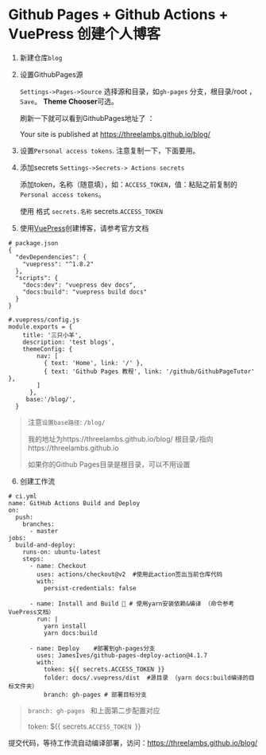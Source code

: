  
# Github Pages + Github Actions + VuePress 创建个人博客

1. 新建仓库``blog``

2. 设置GithubPages源

   ``Settings->Pages->Source`` 选择源和目录，如``gh-pages`` 分支，根目录/root ，``Save``。 **Theme Chooser**可选。

   刷新一下就可以看到GithubPages地址了 ：

    Your site is published at https://threelambs.github.io/blog/

3. 设置`Personal access tokens`.  注意复制一下，下面要用。

4. 添加secrets  `Settings->Secrets-> Actions secrets ` 

   添加token，名称（随意填），如：`ACCESS_TOKEN`，值：粘贴之前复制的`Personal access tokens`。

   使用 格式 `secrets.名称`  secrets.`ACCESS_TOKEN`

5. 使用[VuePress](https://vuepress.vuejs.org/zh/)创建博客，请参考官方文档

```
# package.json
{
  "devDependencies": {
    "vuepress": "^1.8.2"
  },
  "scripts": {
    "docs:dev": "vuepress dev docs",
    "docs:build": "vuepress build docs"
  }
}
```

```
#.vuepress/config.js 
module.exports = {
    title: '三只小羊',
    description: 'test blogs',
    themeConfig: {
        nav: [
          { text: 'Home', link: '/' }, 
          { text: 'Github Pages 教程', link: '/github/GithubPageTutor' },
        ]
      },
     base:'/blog/', 
  }
```

> 注意`设置base路径`: `/blog/`
>
> 我的地址为https://threelambs.github.io/blog/  根目录`/`指向https://threelambs.github.io 
>
> 如果你的Github Pages目录是根目录，可以不用设置

6. 创建工作流

```
# ci.yml
name: GitHub Actions Build and Deploy 
on:
  push:
    branches:
      - master
jobs:
  build-and-deploy:
    runs-on: ubuntu-latest
    steps:
      - name: Checkout
        uses: actions/checkout@v2  #使用此action签出当前仓库代码
        with:
          persist-credentials: false

      - name: Install and Build 🔧 # 使用yarn安装依赖&编译 （命令参考VuePress文档）
        run: |
          yarn install
          yarn docs:build
  
      - name: Deploy    #部署到gh-pages分支
        uses: JamesIves/github-pages-deploy-action@4.1.7
        with: 
          token: ${{ secrets.ACCESS_TOKEN }} 
          folder: docs/.vuepress/dist  #源目录 （yarn docs:build编译的目标文件夹）
          branch: gh-pages # 部署目标分支
```

> ``branch: gh-pages ``  和上面第二步配置对应
>
> token: ${{ secrets.``ACCESS_TOKEN ``}}   

提交代码，等待工作流自动编译部署，访问：https://threelambs.github.io/blog/

